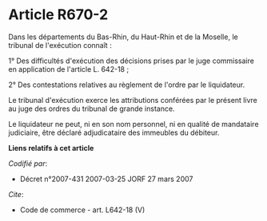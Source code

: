 # Article R670-2

Dans les départements du Bas-Rhin, du Haut-Rhin et de la Moselle, le tribunal de l'exécution connaît : 

1° Des difficultés d'exécution des décisions prises par le juge commissaire en application de l'article L. 642-18 ; 

2° Des contestations relatives au règlement de l'ordre par le liquidateur. 

Le tribunal d'exécution exerce les attributions conférées par le présent livre au juge des ordres du tribunal de grande
instance. 

Le liquidateur ne peut, ni en son nom personnel, ni en qualité de mandataire judiciaire, être déclaré adjudicataire des
immeubles du débiteur.

**Liens relatifs à cet article**

_Codifié par_:

  - Décret n°2007-431 2007-03-25 JORF 27 mars 2007

_Cite_:

  - Code de commerce - art. L642-18 (V)
